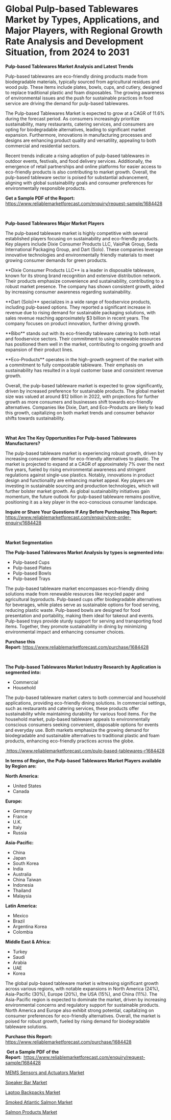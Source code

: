 <p><h1>Global Pulp-based Tablewares Market by Types, Applications, and Major Players, with Regional Growth Rate Analysis and Development Situation, from 2024 to 2031</h1></p><p><strong>Pulp-based Tablewares Market Analysis and Latest Trends</strong></p>
<p><p>Pulp-based tablewares are eco-friendly dining products made from biodegradable materials, typically sourced from agricultural residues and wood pulp. These items include plates, bowls, cups, and cutlery, designed to replace traditional plastic and foam disposables. The growing awareness of environmental issues and the push for sustainable practices in food service are driving the demand for pulp-based tablewares.</p><p>The Pulp-based Tablewares Market is expected to grow at a CAGR of 11.6% during the forecast period. As consumers increasingly prioritize sustainability, many restaurants, catering services, and consumers are opting for biodegradable alternatives, leading to significant market expansion. Furthermore, innovations in manufacturing processes and designs are enhancing product quality and versatility, appealing to both commercial and residential sectors.</p><p>Recent trends indicate a rising adoption of pulp-based tablewares in outdoor events, festivals, and food delivery services. Additionally, the emergence of retail partnerships and online platforms for easier access to eco-friendly products is also contributing to market growth. Overall, the pulp-based tableware sector is poised for substantial advancement, aligning with global sustainability goals and consumer preferences for environmentally responsible products.</p></p>
<p><strong>Get a Sample PDF of the Report:&nbsp;</strong> <a href="https://www.reliablemarketforecast.com/enquiry/request-sample/1684428?utm_campaign=1569&utm_medium=2&utm_source=Github&utm_content=ia&utm_term=19102024&utm_id=pulp-based-tablewares">https://www.reliablemarketforecast.com/enquiry/request-sample/1684428</a></p>
<p>&nbsp;</p>
<p><strong>Pulp-based Tablewares Major Market Players</strong></p>
<p><p>The pulp-based tableware market is highly competitive with several established players focusing on sustainability and eco-friendly products. Key players include Dixie Consumer Products LLC, VaioPak Group, Seda International Packaging Group, and Dart (Solo). These companies leverage innovative technologies and environmentally friendly materials to meet growing consumer demands for green products.</p><p>**Dixie Consumer Products LLC** is a leader in disposable tableware, known for its strong brand recognition and extensive distribution network. Their products emphasize convenience and sustainability, contributing to a robust market presence. The company has shown consistent growth, aided by increasing consumer awareness regarding sustainability.</p><p>**Dart (Solo)** specializes in a wide range of foodservice products, including pulp-based options. They reported a significant increase in revenue due to rising demand for sustainable packaging solutions, with sales revenue reaching approximately $3 billion in recent years. The company focuses on product innovation, further driving growth.</p><p>**Bibo** stands out with its eco-friendly tableware catering to both retail and foodservice sectors. Their commitment to using renewable resources has positioned them well in the market, contributing to ongoing growth and expansion of their product lines.</p><p>**Eco-Products** operates in the high-growth segment of the market with a commitment to fully compostable tableware. Their emphasis on sustainability has resulted in a loyal customer base and consistent revenue growth.</p><p>Overall, the pulp-based tableware market is expected to grow significantly, driven by increased preference for sustainable products. The global market size was valued at around $12 billion in 2022, with projections for further growth as more consumers and businesses shift towards eco-friendly alternatives. Companies like Dixie, Dart, and Eco-Products are likely to lead this growth, capitalizing on both market trends and consumer behavior shifts towards sustainability.</p></p>
<p>&nbsp;</p>
<p><strong>What Are The Key Opportunities For Pulp-based Tablewares Manufacturers?</strong></p>
<p><p>The pulp-based tableware market is experiencing robust growth, driven by increasing consumer demand for eco-friendly alternatives to plastic. The market is projected to expand at a CAGR of approximately 7% over the next five years, fueled by rising environmental awareness and stringent regulations against single-use plastics. Notably, innovations in product design and functionality are enhancing market appeal. Key players are investing in sustainable sourcing and production technologies, which will further bolster market growth. As global sustainability initiatives gain momentum, the future outlook for pulp-based tableware remains positive, positioning it as a key player in the eco-conscious consumer landscape.</p></p>
<p><strong>Inquire or Share Your Questions If Any Before Purchasing This Report:</strong> <a href="https://www.reliablemarketforecast.com/enquiry/pre-order-enquiry/1684428?utm_campaign=1569&utm_medium=2&utm_source=Github&utm_content=ia&utm_term=19102024&utm_id=pulp-based-tablewares">https://www.reliablemarketforecast.com/enquiry/pre-order-enquiry/1684428</a></p>
<p>&nbsp;</p>
<p><strong>Market Segmentation</strong></p>
<p><strong>The Pulp-based Tablewares Market Analysis by types is segmented into:</strong></p>
<p><ul><li>Pulp-based Cups</li><li>Pulp-based Plates</li><li>Pulp-based Bowls</li><li>Pulp-based Trays</li></ul></p>
<p><p>The pulp-based tableware market encompasses eco-friendly dining solutions made from renewable resources like recycled paper and agricultural byproducts. Pulp-based cups offer biodegradable alternatives for beverages, while plates serve as sustainable options for food serving, reducing plastic waste. Pulp-based bowls are designed for food presentation and portability, making them ideal for takeout and events. Pulp-based trays provide sturdy support for serving and transporting food items. Together, they promote sustainability in dining by minimizing environmental impact and enhancing consumer choices.</p></p>
<p><strong>Purchase this Report:&nbsp;</strong><a href="https://www.reliablemarketforecast.com/purchase/1684428?utm_campaign=1569&utm_medium=2&utm_source=Github&utm_content=ia&utm_term=19102024&utm_id=pulp-based-tablewares">https://www.reliablemarketforecast.com/purchase/1684428</a></p>
<p>&nbsp;</p>
<p><strong>The Pulp-based Tablewares Market Industry Research by Application is segmented into:</strong></p>
<p><ul><li>Commercial</li><li>Household</li></ul></p>
<p><p>The pulp-based tableware market caters to both commercial and household applications, providing eco-friendly dining solutions. In commercial settings, such as restaurants and catering services, these products offer sustainability while maintaining durability for various food items. For the household market, pulp-based tableware appeals to environmentally conscious consumers seeking convenient, disposable options for events and everyday use. Both markets emphasize the growing demand for biodegradable and sustainable alternatives to traditional plastic and foam products, enhancing eco-friendly practices across the globe.</p></p>
<p><a href="https://www.reliablemarketforecast.com/pulp-based-tablewares-r1684428?utm_campaign=1569&utm_medium=2&utm_source=Github&utm_content=ia&utm_term=19102024&utm_id=pulp-based-tablewares">&nbsp;https://www.reliablemarketforecast.com/pulp-based-tablewares-r1684428</a></p>
<p><strong>In terms of Region, the Pulp-based Tablewares Market Players available by Region are:</strong></p>
<p>
    <p> <strong> North America: </strong>
        <ul>
            <li>United States</li>
            <li>Canada</li>
        </ul>
        </p> 
    <p> <strong> Europe: </strong>
        <ul>
            <li>Germany</li>
            <li>France</li>
            <li>U.K.</li>
            <li>Italy</li>
            <li>Russia</li>
        </ul>
        </p> 
    <p> <strong> Asia-Pacific: </strong>
        <ul>
            <li>China</li>
            <li>Japan</li>
            <li>South Korea</li>
            <li>India</li>
            <li>Australia</li>
            <li>China Taiwan</li>
            <li>Indonesia</li>
            <li>Thailand</li>
            <li>Malaysia</li>
        </ul>
        </p> 
    <p> <strong> Latin America: </strong>
        <ul>
            <li>Mexico</li>
            <li>Brazil</li>
            <li>Argentina Korea</li>
            <li>Colombia</li>
        </ul>
        </p> 
    <p> <strong> Middle East & Africa: </strong>
        <ul>
            <li>Turkey</li>
            <li>Saudi</li>
            <li>Arabia</li>
            <li>UAE</li>
            <li>Korea</li>
        </ul>
    </p>
    </p>
<p><p>The global pulp-based tableware market is witnessing significant growth across various regions, with notable expansions in North America (24%), Asia-Pacific (30%), Europe (20%), the USA (15%), and China (11%). The Asia-Pacific region is expected to dominate the market, driven by increasing environmental concerns and regulatory support for sustainable products. North America and Europe also exhibit strong potential, capitalizing on consumer preferences for eco-friendly alternatives. Overall, the market is poised for robust growth, fueled by rising demand for biodegradable tableware solutions.</p></p>
<p><strong>Purchase this Report: </strong><a href="https://www.reliablemarketforecast.com/purchase/1684428?utm_campaign=1569&utm_medium=2&utm_source=Github&utm_content=ia&utm_term=19102024&utm_id=pulp-based-tablewares">https://www.reliablemarketforecast.com/purchase/1684428</a></p>
<p>&nbsp;<strong>Get a Sample PDF of the Report:&nbsp;&nbsp;</strong><a href="https://www.reliablemarketforecast.com/enquiry/request-sample/1684428?utm_campaign=1569&utm_medium=2&utm_source=Github&utm_content=ia&utm_term=19102024&utm_id=pulp-based-tablewares">https://www.reliablemarketforecast.com/enquiry/request-sample/1684428</a></p>
<p><strong></strong></p>
<p><p><a href="https://www.linkedin.com/pulse/mems-sensors-actuators-market-outlook-share-analysis-growth-trends-tce7c?utm_campaign=1569&utm_medium=2&utm_source=Github&utm_content=ia&utm_term=19102024&utm_id=pulp-based-tablewares">MEMS Sensors and Actuators Market</a></p><p><a href="https://www.linkedin.com/pulse/in-depth-speaker-bar-market-review-size-share-145cagr-growth-analysis-6zbvc?utm_campaign=1569&utm_medium=2&utm_source=Github&utm_content=ia&utm_term=19102024&utm_id=pulp-based-tablewares">Speaker Bar Market</a></p><p><a href="https://www.linkedin.com/pulse/laptop-backpacks-market-size-growth-trends-statistics-forecasts-g78jf?utm_campaign=1569&utm_medium=2&utm_source=Github&utm_content=ia&utm_term=19102024&utm_id=pulp-based-tablewares">Laptop Backpacks Market</a></p><p><a href="https://www.linkedin.com/pulse/analyzing-global-smoked-atlantic-salmon-market-growth-prospects-k4jde?utm_campaign=1569&utm_medium=2&utm_source=Github&utm_content=ia&utm_term=19102024&utm_id=pulp-based-tablewares">Smoked Atlantic Salmon Market</a></p><p><a href="https://www.linkedin.com/pulse/salmon-products-market-report-product-type-end-use-application-dzaie?utm_campaign=1569&utm_medium=2&utm_source=Github&utm_content=ia&utm_term=19102024&utm_id=pulp-based-tablewares">Salmon Products Market</a></p></p>